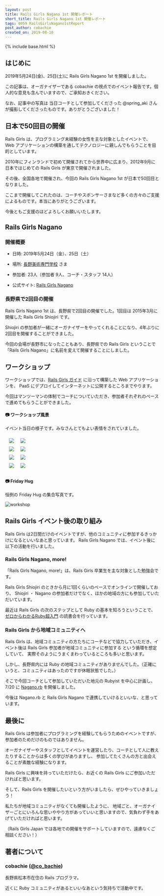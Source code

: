 ```yaml
---
layout: post
title: Rails Girls Nagano 1st 開催レポート
short_title: Rails Girls Nagano 1st 開催レポート
tags: 0059 RailsGirlsNagano1stReport
post_author: cobachie
created_on: 2019-08-10
---
```

{% include base.html %}

## はじめに

2019年5月24日(金)、25日(土)に Rails Girls Nagano 1st を開催しました。

この記事は、オーガナイザーである cobachie の視点でのイベント報告です。個人的な意見も含んでいますので、ご承知おきください。

なお、記事中の写真は 当日コーチとして参加してくださった @spring_aki さんが撮影してくださったものです。ありがとうございました！

## 日本で50回目の開催

Rails Girls は、プログラミング未経験の女性を主な対象としたイベントで、
Web アプリケーションの構築を通してテクノロジーに親しんでもらうことを目的としています。

2010年にフィンランドで初めて開催されてから世界中に広まり、2012年9月に日本ではじめての Rails Girls が東京で開催されました。

その後、全国各地で開催され、今回の Rails Girls Nagano 1st が日本で50回目となりました。

ここまで開催してこれたのは、コーチやスポンサーさまなど多くの方々のご支援によるものです。本当にありがとうございます。

今後ともご支援のほどよろしくお願いいたします。


## Rails Girls Nagano

### 開催概要

- 日時: 2019年5月24日（金）、25日（土）

- 場所: [長野美術専門学校](/http://www.n-bisen.ac.jp/) さま

- 参加者: 23人（参加者 9人、コーチ・スタッフ 14人）

- 公式サイト: [Rails Girls Nagano](http://railsgirls.com/nagano)


### 長野県で2回目の開催

Rails Girls Nagano 1st は、長野県で2回目の開催でした。1回目は 2015年3月に開催した Rails Girls Shiojiri です。

Shiojiri の参加者が一緒にオーガナイザーをやってくれることになり、4年ぶりに2回目を開催することができました。

今回の会場が長野市になったこともあり、長野県での Rails Girls ということで「Rails Girls Nagano」に名前を変えて開催することにしました。


## ワークショップ

ワークショップでは、[Rails Girls ガイド](http://railsgirls.jp/app) に沿って構築した Web アプリケーションを、
PaaS にデプロイしてインターネットに公開するところまでやります。

今回はマンツーマンの体制でコーチについていただき、参加者それぞれのペースで進めてもらうことができました。


#### 📷 ワークショップ風景

イベント当日の様子です。みなさんとてもよい表情をされていました。

<table style="border: 0;border-collapse: separate;border-spacing: 5px;">
<tr>
<td style="border: 0;"><img src="{{base}}{{site.baseurl}}/images/0060-RailsGilrsNagano1stReport/installday.jpg"></td>
<td style="border: 0;"><img src="{{base}}{{site.baseurl}}/images/0060-RailsGilrsNagano1stReport/workshop1.jpg"></td>
</tr>
<tr>
<td style="border: 0;"><img src="{{base}}{{site.baseurl}}/images/0060-RailsGilrsNagano1stReport/workshop2.jpg"></td>
<td style="border: 0;"><IMG src="{{base}}{{site.baseurl}}/images/0060-RailsGilrsNagano1stReport/workshop3.jpg"></td>
</tr>
<tr>
<td style="border: 0;"><IMG src="{{base}}{{site.baseurl}}/images/0060-RailsGilrsNagano1stReport/workshop4.jpg"></td>
<td style="border: 0;"><img src="{{base}}{{site.baseurl}}/images/0060-RailsGilrsNagano1stReport/workshop5.jpg"></td>
</tr>
<tr>
<td style="border: 0;"><img src="{{base}}{{site.baseurl}}/images/0060-RailsGilrsNagano1stReport/breaktime.jpg"></td>
<td style="border: 0;"><img src="{{base}}{{site.baseurl}}/images/0060-RailsGilrsNagano1stReport/workshop6.jpg"></td>
</tr>
<tr>
</tr>
</table>


#### 📷 Friday Hug

恒例の Friday Hug の集合写真です。

![workshop]({{base}}{{site.baseurl}}/images/0060-RailsGilrsNagano1stReport/fridayhug.jpg)


## Rails Girls イベント後の取り組み

Rails Girls は2日間だけのイベントですが、他のコミュニティに参加するきっかけになるといいなあと思っています。
Rails Girls Nagano では、イベント後に以下の活動を行いました。

### Rails Girls Nagano, more!

「Rails Girls Nagano, more!」は、Rails Girls 卒業生を主な対象とした勉強会です。

Rails Girls Shiojiri のときから月に1回くらいのペースでオンラインで開催しており、
Shiojiri ・ Nagano の参加者だけでなく、ほかの地域の方にも参加していただいています。

最近は Rails Girls の次のステップとして Ruby の基本を知ろうということで、[ゼロからわかるRuby超入門](https://www.amazon.co.jp/dp/4297101238) の読書会を行っています。


### Rails Girls から地域コミュニティへ

Rails Girls は、地域コミュニティの方たちにコーチなどで協力していただき、イベント後は Rails Girls 参加者が地域コミュニティに参加する という循環を想定していて、
実際そのようにうまくまわっているところも多いと思います。

しかし、長野県内には Ruby の地域コミュニティがありませんでした。（正確にいうと、コミュニティはあったのですが休眠状態でした。）

そこで今回コーチとして参加していただいた地元の Rubyist を中心に計画し、
7/20 に [Nagano.rb](https://naruby.connpass.com/event/133449/) を開催しました。

今後は Nagano.rb と Rails Girls Nagano で連携していけるといいな、と思っています。


## 最後に

Rails Girls は参加者にプログラミングを経験してもらうためのイベントですが、参加者のためだけのものではありません。

オーガナイザーやスタッフとしてイベントを運営したり、コーチとして人に教えたりすることからは多くの学びがありますし、
参加してたくさんの方と出会えることが素敵な経験になります。

Rails Girls に興味を持っていただけたら、お近くの Rails Girls にご参加いただければと思います。

そして、Rails Girls を開催したいという方がいましたら、ぜひやっていきましょう！

私たちが地域コミュニティがなくても開催したように、
地域ごと、オーガナイザーごとにいろんな思いややり方があっていいと思いますので、気負わず手をあげていただければと思います。

（Rails Girls Japan では各地での開催をサポートしていますので、遠慮なくご相談ください！）


## 著者について

### cobachie ([@co_bachie](https://twitter.com/co_bachie))

長野県松本市在住の Rails プログラマ。

近くに Ruby コミュニティがあるといいなあという気持ちで活動中です。
